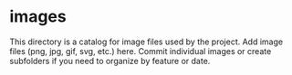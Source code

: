 # images

This directory is a catalog for image files used by the project. Add image files (png, jpg, gif, svg, etc.) here. Commit individual images or create subfolders if you need to organize by feature or date.